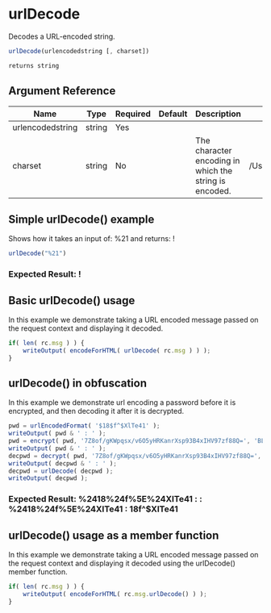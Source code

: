 # urlDecode

Decodes a URL-encoded string.

```javascript
urlDecode(urlencodedstring [, charset])
```

```javascript
returns string
```

## Argument Reference

| Name | Type | Required | Default | Description | Values |
| --- | --- | --- | --- | --- | --- |
| urlencodedstring | string | Yes |  |  |  |
| charset | string | No |  | The character encoding in which the string is encoded. | /Users/garethedwards/development/github/cfdocs/docs/functions/urldecode.md|utf-16 |

## Simple urlDecode() example

Shows how it takes an input of: %21 and returns: !

```javascript
urlDecode("%21")
```

### Expected Result: !

## Basic urlDecode() usage

In this example we demonstrate taking a URL encoded message passed on the request context and displaying it decoded.

```javascript
if( len( rc.msg ) ) {
	writeOutput( encodeForHTML( urlDecode( rc.msg ) ) );
}
```

## urlDecode() in obfuscation

In this example we demonstrate url encoding a password before it is encrypted, and then decoding it after it is decrypted.

```javascript
pwd = urlEncodedFormat( '$18$f^$XlTe41' );
writeOutput( pwd & ' : ' );
pwd = encrypt( pwd, '7Z8of/gKWpqsx/v6O5yHRKanrXsp93B4xIHV97zf88Q=', 'BLOWFISH/CBC/PKCS5Padding', 'HEX' );
writeOutput( pwd & ' : ' );
decpwd = decrypt( pwd, '7Z8of/gKWpqsx/v6O5yHRKanrXsp93B4xIHV97zf88Q=', 'BLOWFISH/CBC/PKCS5Padding', 'HEX' );
writeOutput( decpwd & ' : ' );
decpwd = urlDecode( decpwd );
writeOutput( decpwd );
```

### Expected Result: %2418%24f%5E%24XlTe41 : <some encrypted value> : %2418%24f%5E%24XlTe41 : $18$f^$XlTe41

## urlDecode() usage as a member function

In this example we demonstrate taking a URL encoded message passed on the request context and displaying it decoded using the urlDecode() member function.

```javascript
if( len( rc.msg ) ) {
	writeOutput( encodeForHTML( rc.msg.urlDecode() ) );
}
```
